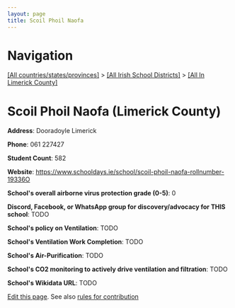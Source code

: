 ```yaml
---
layout: page
title: Scoil Phoil Naofa
---
```

# Navigation

[[All countries/states/provinces]](../../..) > [[All Irish School Districts]](../..) > [[All In Limerick County]](..)

# Scoil Phoil Naofa (Limerick County)

**Address**: Dooradoyle Limerick

**Phone**: 061 227427

**Student Count**: 582

**Website**: <https://www.schooldays.ie/school/scoil-phoil-naofa-rollnumber-19336O>

**School's overall airborne virus protection grade (0-5)**: 0

**Discord, Facebook, or WhatsApp group for discovery/advocacy for THIS school**: TODO

**School's policy on Ventilation**: TODO

**School's Ventilation Work Completion**: TODO

**School's Air-Purification**: TODO

**School's CO2 monitoring to actively drive ventilation and filtration**: TODO

**School's Wikidata URL**: TODO


[Edit this page](https://github.com/ventilate-schools/Ireland/edit/main/./Limerick_County/Scoil_Phoil_Naofa.md). See also [rules for contribution](../../../contribution-rules/)